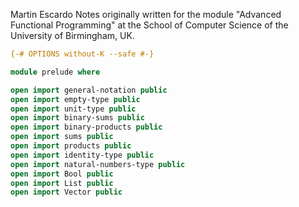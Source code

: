 
Martin Escardo
Notes originally written for the module "Advanced Functional Programming"
at the School of Computer Science of the University of Birmingham, UK.


```agda
{-# OPTIONS without-K --safe #-}

module prelude where

open import general-notation public
open import empty-type public
open import unit-type public
open import binary-sums public
open import binary-products public
open import sums public
open import products public
open import identity-type public
open import natural-numbers-type public
open import Bool public
open import List public
open import Vector public
```
